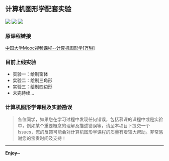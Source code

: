## 计算机图形学配套实验
 ![](https://img.shields.io/badge/release-v1.0-yellowgreen.svg) ![](https://img.shields.io/badge/platform-windows-brightgreen.svg) ![](https://img.shields.io/badge/build-cmake-blue.svg)

### 原课程链接
[中国大学Mooc视频课程--计算机图形学[万琳]](http://163.lu/klf3s0)
### 目前上线实验
* 实验一：绘制窗体
* 实验二：绘制三角形
* 实验三：绘制四边形
* 未完待续...

### 计算机图形学课程及实验勘误
>各位同学，如果您在学习过程中发现任何错误，包括慕课的课程中或是实验中，例如某个重要概念的理解及描述错误等，请至本项目下提交一个Issues，您的反馈可能会对计算机图形学课程的质量有着较大帮助。非常感谢您的宝贵时间及支持！
---
**Enjoy~**
